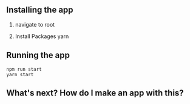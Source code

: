 
## Installing the app
1. navigate to root 
    

2. Install Packages
     yarn


## Running the app

    npm run start
    yarn start


## What's next? How do I make an app with this?

